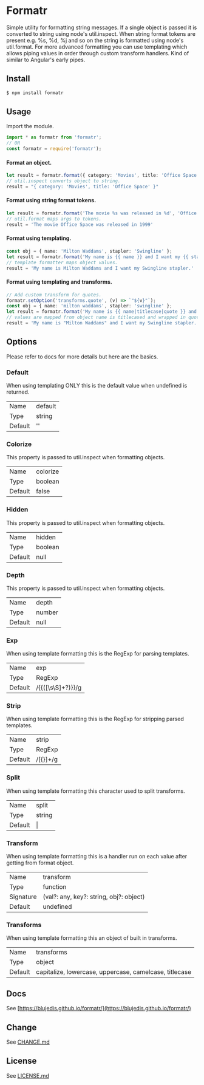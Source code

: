 # Formatr

Simple utility for formatting string messages. If a single object is passed it is converted to string using node's util.inspect. When string format tokens are present e.g. %s, %d, %j and so on the string is formatted using node's util.format. For more advanced formatting you can use templating which allows piping values in order through custom transform handlers. Kind of similar to Angular's early pipes.

## Install

```sh
$ npm install formatr
```

## Usage

Import the module.

```ts
import * as formatr from 'formatr';
// OR
const formatr = require('formatr');
```

#### Format an object.

```ts
let result = formatr.format({ category: 'Movies', title: 'Office Space' });
// util.inspect converts object to string.
result = "{ category: 'Movies', title: 'Office Space' }"
```

#### Format using string format tokens.

```ts
let result = formatr.format('The movie %s was released in %d', 'Office Space', 1999);
// util.format maps args to tokens.
result = 'The movie Office Space was released in 1999'
```

#### Format using templating.

```ts
const obj = { name: 'Milton Waddams', stapler: 'Swingline' };
let result = formatr.format('My name is {{ name }} and I want my {{ stapler }} stapler.', obj);
// template formatter maps object values.
result = 'My name is Milton Waddams and I want my Swingline stapler.'
```

#### Format using templating and transforms.

```ts
// Add custom transform for quotes.
formatr.setOption('transforms.quote', (v) => `"${v}"`);
const obj = { name: 'milton waddams', stapler: 'swingline' };
let result = formatr.format('My name is {{ name|titlecase|quote }} and I want my {{ stapler|capitalize }} stapler.', obj);
// values are mapped from object name is titlecased and wrapped in quotes.
result = 'My name is "Milton Waddams" and I want my Swingline stapler.'
```

## Options

Please refer to docs for more details but here are the basics.

### Default

When using templating ONLY this is the default value when undefined is returned.

<table>
  <tr><td>Name</td><td>default</td></tr>
  <tr><td>Type</td><td>string</td></tr>
  <tr><td>Default</td><td>''</td></tr>
</table>


### Colorize

This property is passed to util.inspect when formatting objects.

<table>
  <tr><td>Name</td><td>colorize</td></tr>
  <tr><td>Type</td><td>boolean</td></tr>
  <tr><td>Default</td><td>false</td></tr>
</table>


### Hidden

This property is passed to util.inspect when formatting objects.

<table>
  <tr><td>Name</td><td>hidden</td></tr>
  <tr><td>Type</td><td>boolean</td></tr>
  <tr><td>Default</td><td>null</td></tr>
</table>


### Depth

This property is passed to util.inspect when formatting objects.

<table>
  <tr><td>Name</td><td>depth</td></tr>
  <tr><td>Type</td><td>number</td></tr>
  <tr><td>Default</td><td>null</td></tr>
</table>


### Exp

When using template formatting this is the RegExp for parsing templates.

<table>
  <tr><td>Name</td><td>exp</td></tr>
  <tr><td>Type</td><td>RegExp</td></tr>
  <tr><td>Default</td><td>/{{([\s\S]+?)}}/g</td></tr>
</table>


### Strip

When using template formatting this is the RegExp for stripping parsed templates.

<table>
  <tr><td>Name</td><td>strip</td></tr>
  <tr><td>Type</td><td>RegExp</td></tr>
  <tr><td>Default</td><td>/[{}]+/g</td></tr>
</table>


### Split

When using template formatting this character used to split transforms.

<table>
  <tr><td>Name</td><td>split</td></tr>
  <tr><td>Type</td><td>string</td></tr>
  <tr><td>Default</td><td>|</td></tr>
</table>


### Transform

When using template formatting this is a handler run on each value after getting from format object.

<table>
  <tr><td>Name</td><td>transform</td></tr>
  <tr><td>Type</td><td>function</td></tr>
  <tr><td>Signature</td><td>(val?: any, key?: string, obj?: object)</td></tr>
  <tr><td>Default</td><td>undefined</td></tr>
</table>


### Transforms

When using template formatting this an object of built in transforms.

<table>
  <tr><td>Name</td><td>transforms</td></tr>
  <tr><td>Type</td><td>object</td></tr>
  <tr><td>Default</td><td>capitalize, lowercase, uppercase, camelcase, titlecase</td></tr>
</table>


## Docs

See [https://blujedis.github.io/formatr/](https://blujedis.github.io/formatr/)

## Change

See [CHANGE.md](CHANGE.md)

## License

See [LICENSE.md](LICENSE)